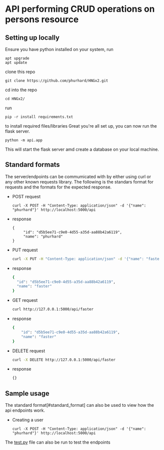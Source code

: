 # API performing CRUD operations on persons resource

## Setting up locally
Ensure you have python installed on your system, run
    
    
    apt upgrade
    apt update
    
 clone this repo
    
    git clone https://github.com/phurhard/HNGx2.git
    
cd into the repo
    
    cd HNGx2/
    
run
    
    pip -r install requirements.txt
    
to install required files/libraries
Great you're all set up, you can now run the flask server.
    
    python -m api.app
    
This will start the flask server amd create a database on your local machine.

## Standard formats
The server/endpoints can be commumicated with by either using curl or any other known requests library.
The following is the standars format for requests and the formats for the expected response.
- POST
request
    ```
    curl -X POST -H "Content-Type: application/json" -d '{"name": "phurhard"}' http://localhost:5000/api
    ```
- response
    ```
    {
         "id": "d5b5ee71-c9e0-4d55-a35d-aa88b42a6119",
         "name": "phurhard"
    }
    ```
- PUT
request
    ```bash
    curl -X PUT -H "Content-Type: application/json" -d '{"name": "faster"}' http://127.0.0.1:5000/api/phurhard
    ```
- response
    ```bash
    {
      "id": "d5b5ee71-c9e0-4d55-a35d-aa88b42a6119",
      "name": "faster"
    }
    ```
- GET
request
    ```bash
    curl http://127.0.0.1:5000/api/faster
    ```
 - response
    ```bash
    {
        "id": "d5b5ee71-c9e0-4d55-a35d-aa88b42a6119",
        "name": "faster"
    }
    ```
- DELETE
    request
    ```bash
    curl -X DELETE http://127.0.0.1:5000/api/faster
    ```
 - response
    ```bash
    {}
    ```
## Sample usage
The standard format[#standard_format] can also be used to view how the api endpoints work.
* Creating a user
    ```
    curl -X POST -H "Content-Type: application/json" -d '{"name": "phurhard"}' http://localhost:5000/api
    ```
The [test.py](test.py) file can also be run to test the endpoints
